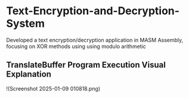 # Text-Encryption-and-Decryption-System

Developed a text encryption/decryption application in MASM Assembly, focusing on XOR methods using using modulo arithmetic 

## TranslateBuffer Program Execution Visual Explanation

!(Screenshot 2025-01-09 010818.png)
